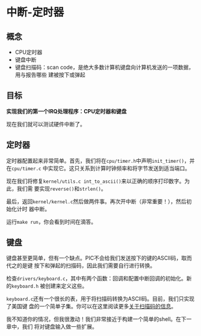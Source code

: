 # 中断-定时器


## 概念

- CPU定时器
- 键盘中断
- 键盘扫描码：scan code，是绝大多数计算机键盘向计算机发送的一项数据，用与报告哪些
建被按下或弹起


## 目标

**实现我们的第一个IRQ处理程序：CPU定时器和键盘**

现在我们就可以测试硬件中断了。


## 定时器

定时器配置起来非常简单。首先，我们将在`cpu/timer.h`中声明`init_timer()`，并在`cpu/timer.c`
中实现它。这只关系到计算时钟频率和将字节发送到适当端口。

现在我们将修复`kernel/utils.c int_to_ascii()`来以正确的顺序打印数字。为此，我们需
要实现`reverse()`和`strlen()`。

最后，返回`kernel/kernel.c`然后做两件事。再次开中断（非常重要！），然后初始化计时
器中断。

运行`make run`，你会看到时间在滴答。


## 键盘

键盘甚至更简单，但有一个缺点。PIC不会给我们发送按下的键的ASCII码，取而代之的是键
按下和弹起的扫描码，因此我们需要自行进行转换。

检查`drivers/keyboard.c`，其中有两个函数：回调和配置中断回调的初始化。新的`keyboard.h`
被创建来定义这些。

`keyboard.c`还有一个很长的表，用于将扫描码转换为ASCII码。目前，我们只实现了美国键
盘的一个简单子集。你可以在这里阅读更多[关于扫描码的信息](http://www.win.tue.nl/~aeb/linux/kbd/scancodes-1.html)。

我不知道你的情况，但我很激动！我们非常接近于构建一个简单的shell。在下一章中，我们
将对键盘输入做一些扩展。
